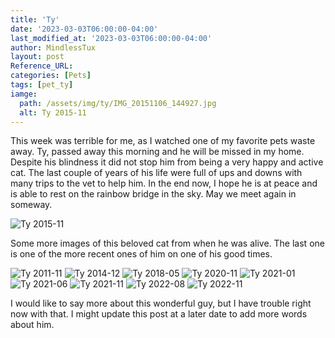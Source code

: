 ```yaml
---
title: 'Ty'
date: '2023-03-03T06:00:00-04:00'
last_modified_at: '2023-03-03T06:00:00-04:00'
author: MindlessTux
layout: post
Reference_URL:
categories: [Pets]
tags: [pet_ty]
iamge:
  path: /assets/img/ty/IMG_20151106_144927.jpg
  alt: Ty 2015-11
---
```

This week was terrible for me, as I watched one of my favorite pets waste away.  Ty, passed away this morning and he will be missed in my home.  Despite his blindness it did not stop him from being a very happy and active cat.  The last couple of years of his life were full of ups and downs with many trips to the vet to help him.  In the end now, I hope he is at peace and is able to rest on the rainbow bridge in the sky.  May we meet again in someway.

![Ty 2015-11](/assets/img/ty/IMG_20151106_144927.jpg)

<!--readmore-->

Some more images of this beloved cat from when he was alive.  The last one is one of the more recent ones of him on one of his good times.

![Ty 2011-11](/assets/img/ty/2011-11-25_19.33.52.jpg)
![Ty 2014-12](/assets/img/ty/IMG_20141206_154427.jpg)
![Ty 2018-05](/assets/img/ty/IMG_20180501_232219.jpg)
![Ty 2020-11](/assets/img/ty/IMG_20200518_165614.jpg)
![Ty 2021-01](/assets/img/ty/PXL_20210123_204501627.jpg)
![Ty 2021-06](/assets/img/ty/PXL_20210604_150244639.jpg)
![Ty 2021-11](/assets/img/ty/PXL_20211229_065452948.MP.jpg)
![Ty 2022-08](/assets/img/ty/PXL_20220809_041224868.MP.jpg)
![Ty 2022-11](/assets/img/ty/PXL_20221117_211753343.MP.jpg)

I would like to say more about this wonderful guy, but I have trouble right now with that.  I might update this post at a later date to add more words about him.
